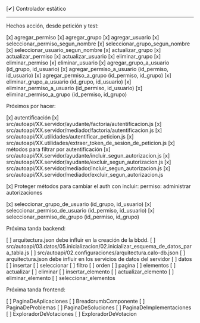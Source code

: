 [✔] Controlador estático

-------------------------------------------

Hechos acción, desde petición y test:

[x] agregar_permiso
[x] agregar_grupo
[x] agregar_usuario
[x] seleccionar_permiso_segun_nombre
[x] seleccionar_grupo_segun_nombre
[x] seleccionar_usuario_segun_nombre
[x] actualizar_grupo
[x] actualizar_permiso
[x] actualizar_usuario
[x] eliminar_grupo
[x] eliminar_permiso
[x] eliminar_usuario
[x] agregar_grupo_a_usuario (id_grupo, id_usuario)
[x] agregar_permiso_a_usuario (id_permiso, id_usuario)
[x] agregar_permiso_a_grupo (id_permiso, id_grupo)
[x] eliminar_grupo_a_usuario (id_grupo, id_usuario)
[x] eliminar_permiso_a_usuario (id_permiso, id_usuario)
[x] eliminar_permiso_a_grupo (id_permiso, id_grupo)

Próximos por hacer:

[x] autentificación
  [x] src/autoapi/XX.servidor/ayudante/factoria/autentificacion.js
  [x] src/autoapi/XX.servidor/mediador/factoria/autentificacion.js
  [x] src/autoapi/XX.utilidades/autentificar_peticion.js
  [x] src/autoapi/XX.utilidades/extraer_token_de_sesion_de_peticion.js
[x] métodos para filtrar por autentificación
  [x] src/autoapi/XX.servidor/ayudante/incluir_segun_autorizacion.js
  [x] src/autoapi/XX.servidor/ayudante/excluir_segun_autorizacion.js
  [x] src/autoapi/XX.servidor/mediador/incluir_segun_autorizacion.js
  [x] src/autoapi/XX.servidor/mediador/excluir_segun_autorizacion.js

[x] Proteger métodos para cambiar el auth con incluir: permiso: administrar autorizaciones

[x] seleccionar_grupo_de_usuario (id_grupo, id_usuario)
[x] seleccionar_permiso_de_usuario (id_permiso, id_usuario)
[x] seleccionar_permiso_de_grupo (id_permiso, id_grupo)

Próxima tanda backend:

[ ] arquitectura.json debe influir en la creación de la bbdd.
  [ ] src/autoapi/03.datos/05.inicializacion/02.inicializar_esquema_de_datos_para_tabla.js
  [ ] src/autoapi/02.configuraciones/arquitectura.calo-db.json
[ ] arquitectura.json debe influir en los servicios de datos del servidor
  [ ] datos
    [ ] insertar
    [ ] seleccionar
      [ ] filtro
      [ ] orden
      [ ] pagina
      [ ] elementos
    [ ] actualizar
    [ ] eliminar
    [ ] insertar_elemento
    [ ] actualizar_elemento
    [ ] eliminar_elemento
    [ ] seleccionar_elementos

Próxima tanda frontend:

[ ] PaginaDeAplicaciones
[ ] BreadcrumbComponente
[ ] PaginaDeProblemas
[ ] PaginaDeSoluciones
[ ] PaginaDeImplementaciones
[ ] ExploradorDeVotaciones
[ ] ExploradorDeVotacion